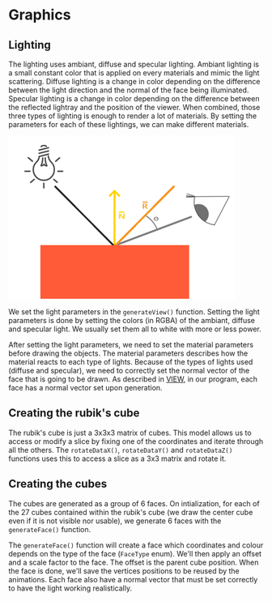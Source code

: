 # Graphics

## Lighting

The lighting uses ambiant, diffuse and specular lighting. Ambiant lighting is a small constant color that is applied on every materials and mimic the light scattering. Diffuse lighting is a change in color depending on the difference between the light direction and the normal of the face being illuminated. Specular lighting is a change in color depending on the difference between the reflected lightray and the position of the viewer. When combined, those three types of lighting is enough to render a lot of materials. By setting the parameters for each of these lightings, we can make different materials.

![Lighting](img/lighting.png)

We set the light parameters in the `generateView()` function. Setting the light parameters is done by setting the colors (in RGBA) of the ambiant, diffuse and specular light. We usually set them all to white with more or less power.

After setting the light parameters, we need to set the material parameters before drawing the objects. The material parameters describes how the material reacts to each type of lights. Because of the types of lights used (diffuse and specular), we need to correctly set the normal vector of the face that is going to be drawn. As described in [VIEW](./VIEW.md), in our program, each face has a normal vector set upon generation.

## Creating the rubik's cube

The rubik's cube is just a 3x3x3 matrix of cubes. This model allows us to access or modify a slice by fixing one of the coordinates and iterate through all the others. The `rotateDataX()`, `rotateDataY()` and `rotateDataZ()` functions uses this to access a slice as a 3x3 matrix and rotate it.

## Creating the cubes

The cubes are generated as a group of 6 faces. On intialization, for each of the 27 cubes contained within the rubik's cube (we draw the center cube even if it is not visible nor usable), we generate 6 faces with the `generateFace()` function.

The `generateFace()` function will create a face which coordinates and colour depends on the type of the face (`FaceType` enum). We'll then apply an offset and a scale factor to the face. The offset is the parent cube position. When the face is done, we'll save the vertices positions to be reused by the animations. Each face also have a normal vector that must be set correctly to have the light working realistically.